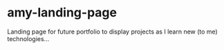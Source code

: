 # amy-landing-page
Landing page for future portfolio to display projects as I learn new (to me) technologies...
